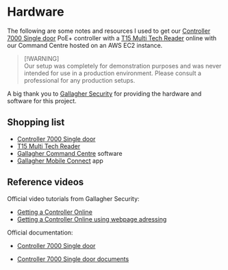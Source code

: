 # Hardware

The following are some notes and resources I used to get our [Controller 7000 Single door](https://products.security.gallagher.com/security/global/en/products/access-control-hardware/controller-7000-single-door/p/BVC400011) PoE+ controller with a [T15 Multi Tech Reader](https://products.security.gallagher.com/security/global/en/products/access-control-hardware/readers-and-terminals/t15-multi-tech-reader/p/BVC300480) online with our Command Centre hosted on an AWS EC2 instance.

> [!WARNING]\
> Our setup was completely for demonstration purposes and was never intended for use in a production environment. Please consult a professional for any production setups.

A big thank you to [Gallagher Security](http://security.gallagher.com) for providing the hardware and software for this project.

## Shopping list

- [Controller 7000 Single door](https://products.security.gallagher.com/security/global/en/products/access-control-hardware/controller-7000-single-door/p/BVC400011)
- [T15 Multi Tech Reader](https://products.security.gallagher.com/security/global/en/products/access-control-hardware/readers-and-terminals/t15-multi-tech-reader/p/BVC300480)
- [Gallagher Command Centre](http://security.gallagher.com) software
- [Gallagher Mobile Connect](http://security.gallagher.com) app

## Reference videos

Official video tutorials from Gallagher Security:

- [Getting a Controller Online](https://www.youtube.com/watch?v=qDNjwEC2blU)
- [Getting a Controller Online using webpage adressing](https://www.youtube.com/watch?v=a4CCq_Ip0LQ)

Official documentation:

- [Controller 7000 Single door](https://products.security.gallagher.com/security/global/en/products/access-control-hardware/controller-7000-single-door/p/BVC400011)

- [Controller 7000 Single door documents](https://media.gallagher.com/web/1a00857c7c9c8d7/single-door-controller-7000-qr-code/?viewType=grid)
